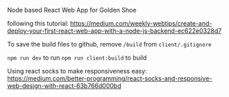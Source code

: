 Node based React Web App for Golden Shoe

following this tutorial: https://medium.com/weekly-webtips/create-and-deploy-your-first-react-web-app-with-a-node-js-backend-ec622e0328d7

To save the build files to github, remove `/build` from `client/.gitignore`

`npm run dev` to run
`npm run client:build` to build 

Using react socks to make responsiveness easy: https://medium.com/better-programming/react-socks-and-responsive-web-design-with-react-63b766d000bd

